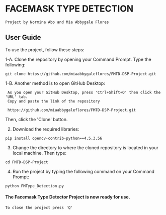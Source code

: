 # FACEMASK TYPE DETECTION
```
Project by Normina Abo and Mia Abbygale Flores
```
## User Guide

To use the project, follow these steps:

1-A. Clone the repository by opening your Command Prompt. Type the following:

```
git clone https://github.com/miaabbygaleflores/FMTD-DSP-Project.git
```


1-B. Another method is to open GitHub Desktop:

     As you open your GitHub Desktop, press 'Ctrl+Shift+O' then click the 'URL' tab.
     Copy and paste the link of the repository
```
 https://github.com/miaabbygaleflores/FMTD-DSP-Project.git
```
     
   Then, click the 'Clone' button.


2. Download the required libraries: 

```
pip install opencv-contrib-python==4.5.3.56
```


3. Change the directory to where the cloned repository is
   located in your local machine. Then type:

```
cd FMTD-DSP-Project
```


4. Run the project by typing the following command on your Command Prompt:

```
python FMType_Detection.py
```


#### The Facemask Type Detector Project is now ready for use.

```
To close the project press 'Q'
```
